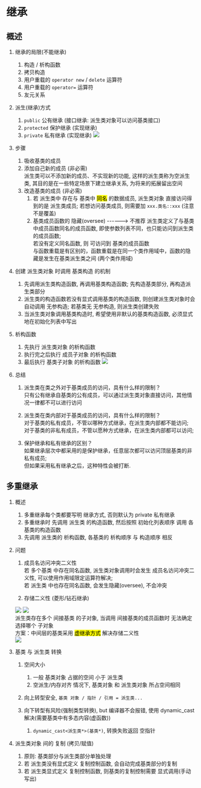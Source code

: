 # 继承

## 概述
1. 继承的局限(不能继承)
   1. 构造 / 析构函数
   2. 拷贝构造
   3. 用户重载的 `operator new` / `delete` 运算符
   4. 用户重载的 `operator=` 运算符
   5. 友元关系

2. 派生(继承)方式

   1. `public` 公有继承 (接口继承: 派生类对象可以访问基类接口)
   2. `protected` 保护继承 (实现继承)
   3. `private` 私有继承 (实现继承)
    ![](https://xiao060.oss-cn-hangzhou.aliyuncs.com/md/202309151721192.png)

3. 步骤
   1. 吸收基类的成员
   2. 添加自己新的成员 (非必需)  
    派生类可以不添加新的成员、不实现新的功能, 这样的派生类称为空派生类, 其目的是在一些特定场景下建立继承关系, 为将来的拓展留出空间
   3. 改造基类的成员 (非必需)  
      1. 若 派生类中 存在与 基类中 <mark>同名</mark> 的数据成员, 派生类对象 直接访问得到的是 派生类成员; 若想访问基类成员, 则需要加 `xxx.类名::xxx` (注意不是覆盖)
      2. 基类成员函数的 隐藏(oversee)  ------> 不推荐
         派生类定义了与基类中成员函数同名的成员函数, 即使参数列表不同，也只能访问到派生类的成员函数;  
         若没有定义同名函数, 则 可访问到 基类的成员函数  
         与函数重载是有区别的，函数重载是在同一个类作用域中，函数的隐藏是发生在基类派生类之间 (两个类作用域)

4. 创建 派生类对象 时调用 基类构造 的机制
   1. 先调用派生类构造函数, 再调用基类构造函数; 先构造基类部分, 再构造派生类部分
   2. 派生类的构造函数若没有显式调用基类的构造函数, 则创建派生类对象时会自动调用 无参构造; 若基类无 无参构造, 则派生类创建失败
   3. 当派生类对象调用基类构造时, 希望使用非默认的基类构造函数, 必须显式地在初始化列表中写出
   
5. 析构函数
   1. 先执行 派生类对象 的析构函数
   2. 执行完之后执行 成员子对象 的析构函数
   3. 最后执行 基类子对象 的析构函数 
    ![](https://xiao060.oss-cn-hangzhou.aliyuncs.com/md/202309181130840.png)

6. 总结
   1. 派生类在类之外对于基类成员的访问，具有什么样的限制？  
   只有公有继承自基类的公有成员，可以通过派生类对象直接访问，其他情况一律都不可以进行访问 

   2. 派生类在类内部对于基类成员的访问，具有什么样的限制？  
   对于基类的私有成员，不管以哪种方式继承，在派生类内部都不能访问;  
   对于基类的非私有成员，不管以愿种方式继承，在派生类内部都可以访问;

   3. 保护继承和私有继承的区别？  
   如果继承层次中都采用的是保护继承，任意层次都可以访问顶层基类的非私有成员;  
   但如果采用私有继承之后，这种特性会被打断.


## 多重继承
1. 概述
   1. 多重继承每个类都要写明 继承方式, 否则默认为 private 私有继承
   2. 多重继承时 先调用 派生类 的构造函数, 然后按照 初始化列表顺序 调用 各基类的构造函数
   3. 先调用 派生类的 析构函数, 各基类的 析构顺序 与 构造顺序 相反

2. 问题

   1. 成员名访问冲突二义性  
   若 多个基类 中存在同名函数, 派生类对象调用时会发生 成员名访问冲突二义性, 可以使用作用域限定运算符解决;  
   若 派生类 中也存在同名函数, 会发生隐藏(oversee), 不会冲突

   2. 存储二义性 (菱形/钻石继承)  

   ![](https://xiao060.oss-cn-hangzhou.aliyuncs.com/md/202309181507014.png)  ![](https://xiao060.oss-cn-hangzhou.aliyuncs.com/md/202309181524906.png)  
   派生类存在多个 间接基类 的子对象, 当调用 间接基类的成员函数时 无法确定选择哪个 子对象  
   方案：中间层的基类采用 <mark>虚继承方式</mark> 解决存储二义性  
   ![](https://xiao060.oss-cn-hangzhou.aliyuncs.com/md/202309181525144.png)


3. 基类 与 派生类 转换

   1. 空间大小
      1. 一般 基类对象 占据的空间 小于 派生类
      2. 空派生/内存对齐 情况下, 基类对象 和 派生类对象 所占空间相同

   2. 向上转型安全, `基类 对象 / 指针 / 引用 = 派生类...`    

   3. 向下转型有风险(强制类型转换), but 编译器不会报错, 使用 dynamic_cast 解决(需要基类中有多态内容(虚函数))
      1. `dynamic_cast<派生类*>(基类*)`, 转换失败返回 空指针

4. 派生类对象 间的 复制 (拷贝/赋值)
   1. 原则: 基类部分与派生类部分单独处理
   2. 若 派生类没有显式定义 复制控制函数, 会自动完成基类部分的复制
   3. 若 派生类显式定义 复制控制函数, 则基类的复制控制需要 显式调用(手动写出)




